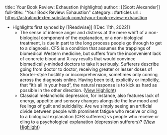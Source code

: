 title:: Your Book Review: Exhaustion (highlights)
author:: [[Scott Alexander]]
full-title:: "Your Book Review: Exhaustion"
category:: #articles
url:: https://astralcodexten.substack.com/p/your-book-review-exhaustion

- Highlights first synced by [[Readwise]] [[Dec 11th, 2022]]
	- The sense of intense anger and distress at the mere whiff of a non-biological component of the explanation, or a non-biological treatment, is due in part to the long process people go through to get to a diagnosis. CFS is a condition that assumes the trappings of biomedical Western medicine, but suffers from the inconvenient lack of concrete blood and X-ray results that would convince biomedically-minded doctors to take it seriously. Sufferers describe going from doctor to doctor, receiving greater or lesser doses of Shorter-style hostility or incomprehension, sometimes only coming across the diagnosis online. Having been told, explicitly or implicitly, that “it’s all in your head”, the natural response is to kick as hard as possible in the other direction. ([View Highlight](https://read.readwise.io/read/01gkzbcgspmz4hnmwamzr6vcew))
	- Classical melancholic depression, for instance, also features lack of energy, appetite and sensory changes alongside the low mood and feelings of guilt and suicidality. Are we simply seeing an artificial divide between people with prominent fatigue who receive or cling to a biological explanation (CFS sufferers) vs people who receive or cling to a psychological explanation (depression sufferers)? ([View Highlight](https://read.readwise.io/read/01gkzbb1frkahx1mrn9vjn0gvz))